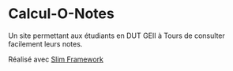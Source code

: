 Calcul-O-Notes
==============

Un site permettant aux étudiants en DUT GEII à Tours de consulter facilement leurs notes.

Réalisé avec [Slim Framework](https://www.slimframework.com/)
